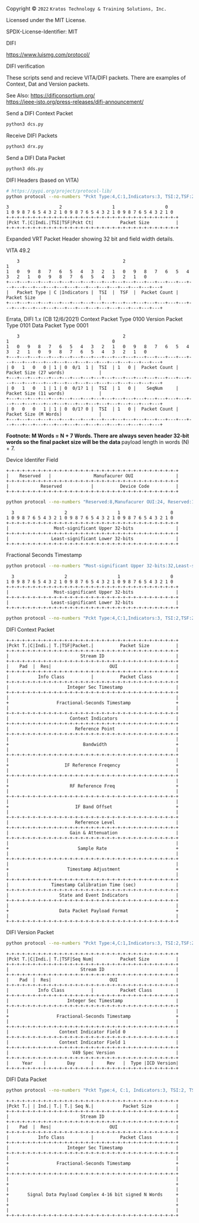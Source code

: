 Copyright © `2022` `Kratos Technology & Training Solutions, Inc.`

Licensed under the MIT License.

SPDX-License-Identifier: MIT

DIFI

https://www.luismg.com/protocol/

DIFI verification

These scripts send and recieve VITA/DIFI packets.  There are examples of Context, Dat and Version packets.

See Also:
https://dificonsortium.org/  </BR>
https://ieee-isto.org/press-releases/difi-announcement/

Send a DIFI Context Packet
```bash
python3 dcs.py
```
Receive DIFI Packets
```bash
python3 drx.py
```

Send a DIFI Data Packet
```bash
python3 dds.py
```

DIFI Headers (based on VITA)

```bash
# https://pypi.org/project/protocol-lib/
python protocol --no-numbers "Pckt Type:4,C:1,Indicators:3, TSI:2,TSF:2,Pckt Ct:4,Packet Size:16" 
```
<!-- language: lang-none -->
    3                   2                   1                   0
    1 0 9 8 7 6 5 4 3 2 1 0 9 8 7 6 5 4 3 2 1 0 9 8 7 6 5 4 3 2 1 0
    +-+-+-+-+-+-+-+-+-+-+-+-+-+-+-+-+-+-+-+-+-+-+-+-+-+-+-+-+-+-+-+-+
    |Pckt T.|C|Indi.|TSI|TSF|Pckt Ct|          Packet Size          |
    +-+-+-+-+-+-+-+-+-+-+-+-+-+-+-+-+-+-+-+-+-+-+-+-+-+-+-+-+-+-+-+-+

Expanded VRT Packet Header showing 32 bit and field width details.

VITA 49.2
<!-- language: lang-none -->
        3                                       2                                       1
    1   0   9   8   7   6   5   4   3   2   1   0   9   8   7   6   5   4   3   2   1   0   9   8   7   6   5   4   3   2   1   0
    +---+---+---+---+---+---+---+---+---+---+---+---+---+---+---+---+---+---+---+---+---+---+---+---+---+---+---+---+---+---+---+---+
    |   Packet Type | C |Indicators |  TSI  |  TSF  |  Packet Count |                            Packet Size                        |
    +---+---+---+---+---+---+---+---+---+---+---+---+---+---+---+---+---+---+---+---+---+---+---+---+---+---+---+---+---+---+---+---+

 Errata, DIFI 1.x  (CB 12/6/2021)
 Context  Packet Type 0100
 Version  Packet Type 0101
 Data     Packet Type 0001

 <!-- language: lang-none -->
        3                                       2                                       1                                       0
    1   0   9   8   7   6   5   4   3   2   1   0   9   8   7   6   5   4   3   2   1   0   9   8   7   6   5   4   3   2   1   0
    +---+---+---+---+---+---+---+---+---+---+---+---+---+---+---+---+---+---+---+---+---+---+---+---+---+---+---+---+---+---+---+---+
    | 0   1   0   0 | 1 | 0  0/1  1 |  TSI  | 1   0 |  Packet Count |                            Packet Size (27 words)             |
    +---+---+---+---+---+---+---+---+---+---+---+---+---+---+---+---+---+---+---+---+---+---+---+---+---+---+---+---+---+---+---+---+
    | 0   1   0   1 | 1 | 0  0/1? 1 |  TSI  | 1   0 |    SeqNum     |                            Packet Size (11 words)             |
    +---+---+---+---+---+---+---+---+---+---+---+---+---+---+---+---+---+---+---+---+---+---+---+---+---+---+---+---+---+---+---+---+
    | 0   0   0   1 | 1 | 0  0/1? 0 |  TSI  | 1   0 |  Packet Count |                            Packet Size (M Words)              |
    +---+---+---+---+---+---+---+---+---+---+---+---+---+---+---+---+---+---+---+---+---+---+---+---+---+---+---+---+---+---+---+---+

<B> Footnote: M Words = N + 7 Words. There are always </B>
<B> seven header 32-bit words so the final packet size will be the data  </B>
payload length in words (N) + 7.



Device Identifer Field
<!-- language: lang-none -->
    +-+-+-+-+-+-+-+-+-+-+-+-+-+-+-+-+-+-+-+-+-+-+-+-+-+-+-+-+-+-+-+-+
    |    Reserved   |                Manufacurer OUI                |
    +-+-+-+-+-+-+-+-+-+-+-+-+-+-+-+-+-+-+-+-+-+-+-+-+-+-+-+-+-+-+-+-+
    |            Reserved           |          Device Code          |
    +-+-+-+-+-+-+-+-+-+-+-+-+-+-+-+-+-+-+-+-+-+-+-+-+-+-+-+-+-+-+-+-+

```bash
python protocol --no-numbers "Reserved:8,Manufacurer OUI:24, Reserved:16,Device Code:16"
```
<!-- language: lang-none -->
      3                   2                   1                   0
    1 0 9 8 7 6 5 4 3 2 1 0 9 8 7 6 5 4 3 2 1 0 9 8 7 6 5 4 3 2 1 0
    +-+-+-+-+-+-+-+-+-+-+-+-+-+-+-+-+-+-+-+-+-+-+-+-+-+-+-+-+-+-+-+-+
    |                 Most-significant Upper 32-bits                |
    +-+-+-+-+-+-+-+-+-+-+-+-+-+-+-+-+-+-+-+-+-+-+-+-+-+-+-+-+-+-+-+-+
    |                Least-significant Lower 32-bits                |
    +-+-+-+-+-+-+-+-+-+-+-+-+-+-+-+-+-+-+-+-+-+-+-+-+-+-+-+-+-+-+-+-+


Fractional Seconds Timestamp
```bash
python protocol --no-numbers "Most-significant Upper 32-bits:32,Least-significant Lower 32-bits:32"
```
<!-- language: lang-none -->
      3                   2                   1                   0
    1 0 9 8 7 6 5 4 3 2 1 0 9 8 7 6 5 4 3 2 1 0 9 8 7 6 5 4 3 2 1 0
    +-+-+-+-+-+-+-+-+-+-+-+-+-+-+-+-+-+-+-+-+-+-+-+-+-+-+-+-+-+-+-+-+
    |                 Most-significant Upper 32-bits                |
    +-+-+-+-+-+-+-+-+-+-+-+-+-+-+-+-+-+-+-+-+-+-+-+-+-+-+-+-+-+-+-+-+
    |                Least-significant Lower 32-bits                |
    +-+-+-+-+-+-+-+-+-+-+-+-+-+-+-+-+-+-+-+-+-+-+-+-+-+-+-+-+-+-+-+-+

```bash
python protocol --no-numbers "Pckt Type:4,C:1,Indicators:3, TSI:2,TSF:2,Packet Count:4,Packet Size:16,Stream ID:32, Pad:5, Res:3,OUI:24,Info Class:16,Packet Class:16, Integer Sec Timestamp:32, Fractional-Seconds Timestamp:64, Context Indicators:32, Reference Point:32, Bandwidth:64,IF Reference Freqency:64,RF Reference Freq:64,IF Band Offset:64, Reference Level:32,Gain & Attenuation:32,Sample Rate:64,Timestamp Adjustment:64, Timestamp Calibration Time (sec):32, State and Event Indicators:32, Data Packet Payload Format:64" 
```
DIFI Context Packet
<!-- language: lang-none -->
    +-+-+-+-+-+-+-+-+-+-+-+-+-+-+-+-+-+-+-+-+-+-+-+-+-+-+-+-+-+-+-+-+
    |Pckt T.|C|Indi.| T.|TSF|Packet.|          Packet Size          |
    +-+-+-+-+-+-+-+-+-+-+-+-+-+-+-+-+-+-+-+-+-+-+-+-+-+-+-+-+-+-+-+-+
    |                           Stream ID                           |
    +-+-+-+-+-+-+-+-+-+-+-+-+-+-+-+-+-+-+-+-+-+-+-+-+-+-+-+-+-+-+-+-+
    |    Pad  |  Res|                      OUI                      |
    +-+-+-+-+-+-+-+-+-+-+-+-+-+-+-+-+-+-+-+-+-+-+-+-+-+-+-+-+-+-+-+-+
    |           Info Class          |          Packet Class         |
    +-+-+-+-+-+-+-+-+-+-+-+-+-+-+-+-+-+-+-+-+-+-+-+-+-+-+-+-+-+-+-+-+
    |                      Integer Sec Timestamp                    |
    +-+-+-+-+-+-+-+-+-+-+-+-+-+-+-+-+-+-+-+-+-+-+-+-+-+-+-+-+-+-+-+-+
    |                                                               |
    +                  Fractional-Seconds Timestamp                 +
    |                                                               |
    +-+-+-+-+-+-+-+-+-+-+-+-+-+-+-+-+-+-+-+-+-+-+-+-+-+-+-+-+-+-+-+-+
    |                       Context Indicators                      |
    +-+-+-+-+-+-+-+-+-+-+-+-+-+-+-+-+-+-+-+-+-+-+-+-+-+-+-+-+-+-+-+-+
    |                         Reference Point                       |
    +-+-+-+-+-+-+-+-+-+-+-+-+-+-+-+-+-+-+-+-+-+-+-+-+-+-+-+-+-+-+-+-+
    |                                                               |
    +                            Bandwidth                          +
    |                                                               |
    +-+-+-+-+-+-+-+-+-+-+-+-+-+-+-+-+-+-+-+-+-+-+-+-+-+-+-+-+-+-+-+-+
    |                                                               |
    +                     IF Reference Freqency                     +
    |                                                               |
    +-+-+-+-+-+-+-+-+-+-+-+-+-+-+-+-+-+-+-+-+-+-+-+-+-+-+-+-+-+-+-+-+
    |                                                               |
    +                       RF Reference Freq                       +
    |                                                               |
    +-+-+-+-+-+-+-+-+-+-+-+-+-+-+-+-+-+-+-+-+-+-+-+-+-+-+-+-+-+-+-+-+
    |                                                               |
    +                         IF Band Offset                        +
    |                                                               |
    +-+-+-+-+-+-+-+-+-+-+-+-+-+-+-+-+-+-+-+-+-+-+-+-+-+-+-+-+-+-+-+-+
    |                         Reference Level                       |
    +-+-+-+-+-+-+-+-+-+-+-+-+-+-+-+-+-+-+-+-+-+-+-+-+-+-+-+-+-+-+-+-+
    |                       Gain & Attenuation                      |
    +-+-+-+-+-+-+-+-+-+-+-+-+-+-+-+-+-+-+-+-+-+-+-+-+-+-+-+-+-+-+-+-+
    |                                                               |
    +                          Sample Rate                          +
    |                                                               |
    +-+-+-+-+-+-+-+-+-+-+-+-+-+-+-+-+-+-+-+-+-+-+-+-+-+-+-+-+-+-+-+-+
    |                                                               |
    +                      Timestamp Adjustment                     +
    |                                                               |
    +-+-+-+-+-+-+-+-+-+-+-+-+-+-+-+-+-+-+-+-+-+-+-+-+-+-+-+-+-+-+-+-+
    |                Timestamp Calibration Time (sec)               |
    +-+-+-+-+-+-+-+-+-+-+-+-+-+-+-+-+-+-+-+-+-+-+-+-+-+-+-+-+-+-+-+-+
    |                   State and Event Indicators                  |
    +-+-+-+-+-+-+-+-+-+-+-+-+-+-+-+-+-+-+-+-+-+-+-+-+-+-+-+-+-+-+-+-+
    |                                                               |
    +                   Data Packet Payload Format                  +
    |                                                               |
    +-+-+-+-+-+-+-+-+-+-+-+-+-+-+-+-+-+-+-+-+-+-+-+-+-+-+-+-+-+-+-+-+

DIFI Version Packet
```bash
python protocol --no-numbers "Pckt Type:4,C:1,Indicators:3, TSI:2,TSF:2,Seq Num:4,Packet Size:16,Stream ID:32, Pad:5, Res:3,OUI:24,Info Class:16,Packet Class:16, Integer Sec Timestamp:32, Fractional-Seconds Timestamp:64,Context Indicator Field 0:32,Context Indicator Field 1:32, V49 Spec Version:32, Year:7, Day:9, Rev:6,Type:4,ICD Version:6" 
```
<!-- language: lang-none -->
    +-+-+-+-+-+-+-+-+-+-+-+-+-+-+-+-+-+-+-+-+-+-+-+-+-+-+-+-+-+-+-+-+
    |Pckt T.|C|Indi.| T.|TSF|Seq Num|          Packet Size          |
    +-+-+-+-+-+-+-+-+-+-+-+-+-+-+-+-+-+-+-+-+-+-+-+-+-+-+-+-+-+-+-+-+
    |                           Stream ID                           |
    +-+-+-+-+-+-+-+-+-+-+-+-+-+-+-+-+-+-+-+-+-+-+-+-+-+-+-+-+-+-+-+-+
    |    Pad  |  Res|                      OUI                      |
    +-+-+-+-+-+-+-+-+-+-+-+-+-+-+-+-+-+-+-+-+-+-+-+-+-+-+-+-+-+-+-+-+
    |           Info Class          |          Packet Class         |
    +-+-+-+-+-+-+-+-+-+-+-+-+-+-+-+-+-+-+-+-+-+-+-+-+-+-+-+-+-+-+-+-+
    |                      Integer Sec Timestamp                    |
    +-+-+-+-+-+-+-+-+-+-+-+-+-+-+-+-+-+-+-+-+-+-+-+-+-+-+-+-+-+-+-+-+
    |                                                               |
    +                  Fractional-Seconds Timestamp                 +
    |                                                               |
    +-+-+-+-+-+-+-+-+-+-+-+-+-+-+-+-+-+-+-+-+-+-+-+-+-+-+-+-+-+-+-+-+
    |                   Context Indicator Field 0                   |
    +-+-+-+-+-+-+-+-+-+-+-+-+-+-+-+-+-+-+-+-+-+-+-+-+-+-+-+-+-+-+-+-+
    |                   Context Indicator Field 1                   |
    +-+-+-+-+-+-+-+-+-+-+-+-+-+-+-+-+-+-+-+-+-+-+-+-+-+-+-+-+-+-+-+-+
    |                        V49 Spec Version                       |
    +-+-+-+-+-+-+-+-+-+-+-+-+-+-+-+-+-+-+-+-+-+-+-+-+-+-+-+-+-+-+-+-+
    |     Year    |        Day      |     Rev   |  Type |ICD Version|
    +-+-+-+-+-+-+-+-+-+-+-+-+-+-+-+-+-+-+-+-+-+-+-+-+-+-+-+-+-+-+-+-+

DIFI Data Packet

```bash
python protocol --no-numbers "Pckt Type:4, C:1, Indicators:3, TSI:2, TSF:2, Seq Num:4, Packet Size:16,Stream ID:32, Pad:5, Res:3,OUI:24, Info Class:16, Packet Class:16, Integer Sec Timestamp:32, Fractional-Seconds Timestamp:64, Signal Data Payload Complex 4-16 bit signed N Words:128" 
```
<!-- language: lang-none -->
    +-+-+-+-+-+-+-+-+-+-+-+-+-+-+-+-+-+-+-+-+-+-+-+-+-+-+-+-+-+-+-+-+
    |Pckt T.| | Ind.| T.| T.| Seq N.|           Packet Size         |
    +-+-+-+-+-+-+-+-+-+-+-+-+-+-+-+-+-+-+-+-+-+-+-+-+-+-+-+-+-+-+-+-+
    |                           Stream ID                           |
    +-+-+-+-+-+-+-+-+-+-+-+-+-+-+-+-+-+-+-+-+-+-+-+-+-+-+-+-+-+-+-+-+
    |    Pad  |  Res|                      OUI                      |
    +-+-+-+-+-+-+-+-+-+-+-+-+-+-+-+-+-+-+-+-+-+-+-+-+-+-+-+-+-+-+-+-+
    |           Info Class          |          Packet Class         |
    +-+-+-+-+-+-+-+-+-+-+-+-+-+-+-+-+-+-+-+-+-+-+-+-+-+-+-+-+-+-+-+-+
    |                      Integer Sec Timestamp                    |
    +-+-+-+-+-+-+-+-+-+-+-+-+-+-+-+-+-+-+-+-+-+-+-+-+-+-+-+-+-+-+-+-+
    |                                                               |
    +                  Fractional-Seconds Timestamp                 +
    |                                                               |
    +-+-+-+-+-+-+-+-+-+-+-+-+-+-+-+-+-+-+-+-+-+-+-+-+-+-+-+-+-+-+-+-+
    |                                                               |
    +                                                               +
    |                                                               |
    +       Signal Data Payload Complex 4-16 bit signed N Words     +
    |                                                               |
    +                                                               +
    |                                                               |
    +-+-+-+-+-+-+-+-+-+-+-+-+-+-+-+-+-+-+-+-+-+-+-+-+-+-+-+-+-+-+-+-+